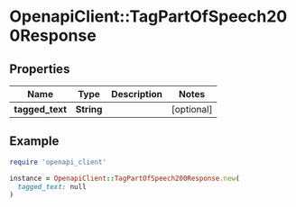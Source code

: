 # OpenapiClient::TagPartOfSpeech200Response

## Properties

| Name | Type | Description | Notes |
| ---- | ---- | ----------- | ----- |
| **tagged_text** | **String** |  | [optional] |

## Example

```ruby
require 'openapi_client'

instance = OpenapiClient::TagPartOfSpeech200Response.new(
  tagged_text: null
)
```

